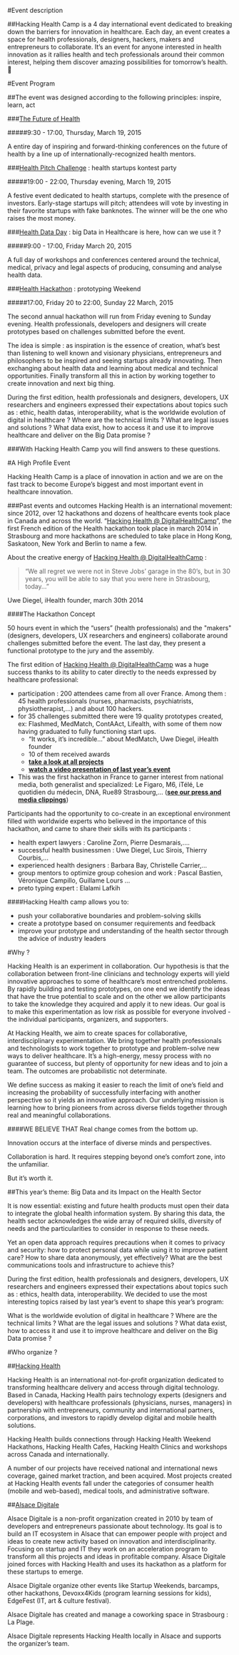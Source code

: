 #Event description

##Hacking Health Camp is a 4 day international event dedicated to breaking down the barriers for innovation in healthcare. Each day, an event creates a space for health professionals, designers, hackers, makers and entrepreneurs to collaborate. It’s an event for anyone interested in health innovation as it rallies health and tech professionals around their common interest, helping them discover amazing possibilities for tomorrow’s health.


#Event Program

##The event was designed according to the following principles: inspire, learn, act

###[The Future of Health](future-of-health.html)

#####9:30 - 17:00,  Thursday, March 19, 2015

A entire day of inspiring and forward-thinking conferences on the future of health by a line up of internationally-recognized health mentors.

###[Health Pitch Challenge](health-pitch-challenge.html) : health startups kontest party

#####19:00 - 22:00, Thursday evening, March 19, 2015

A festive event dedicated to health startups, complete with the presence of investors. Early-stage startups will pitch; attendees will vote by investing in their favorite startups with fake banknotes. The winner will be the one who raises the most money.

###[Health Data Day](health-data-day.html) : big Data in Healthcare is here, how can we use it ?

#####9:00 - 17:00, Friday March 20, 2015

A full day of workshops and conferences centered around the technical, medical, privacy and legal aspects of producing, consuming and analyse health data.

###[Health Hackathon](health-hackathon.html) : prototyping Weekend

#####17:00, Friday 20 to 22:00, Sunday 22 March, 2015

The second annual hackathon will run from Friday evening to Sunday evening. Health professionals, developers and designers will create prototypes based on challenges submitted before the event.

The idea is simple :  as inspiration is the essence of creation, what’s best than listening to well known and visionary physicians, entrepreneurs and philosophers to be inspired and seeing startups already innovating. Then exchanging about health data and learning about medical and technical opportunities. Finally transform all this in action by working together to create innovation and next big thing.

During the first edition, health professionals and designers, developers, UX researchers and engineers expressed their expectations about topics such as : ethic, health datas, interoperability, what is the worldwide evolution of digital in healthcare ? Where are the technical limits ? What are legal issues and solutions ? What data exist, how to access it and use it to improve healthcare and deliver on the Big Data promise ?

###With Hacking Health Camp you will find answers to these questions.

#A High Profile Event

Hacking Health Camp is a place of innovation in action and we are on the fast track to become Europe’s biggest and most important event in healthcare innovation.

###Past events and outcomes
Hacking Health is an international movement: since 2012, over 12 hackathons and dozens of healthcare events took place in Canada and across the world. “[Hacking Health @ DigitalHealthCamp](http://digitalhealthcamp.eu)”, the first French edition of the Health hackathon took place in march 2014 in Strasbourg  and more hackathons are scheduled to take place in Hong Kong, Saskatoon, New York and Berlin to name a few.

About the creative energy of [Hacking Health @ DigitalHealthCamp](http://digitalhealthcamp.eu) :

> “We all regret we were not in Steve Jobs’ garage in the 80’s, but in 30 years, you will be able to say that you were here in Strasbourg, today…”

Uwe Diegel, iHealth founder, march 30th 2014

####The Hackathon Concept

50 hours event in which the “users” (health professionals) and the "makers" (designers, developers, UX researchers and engineers) collaborate around challenges submitted before the event. The last day, they present a functional prototype to the jury and the assembly.

The first edition of [Hacking Health @ DigitalHealthCamp](http://digitalhealthcamp.eu) was a huge success thanks to its ability to cater directly to the needs expressed by healthcare professional:

 - participation : 200 attendees came from all over France. Among them :  45 health professionals  (nurses, pharmacists, psychiatrists, physiotherapist,...) and about 100 hackers.
 - for 35 challenges submitted there were 19 quality prototypes created, ex: Flashmed, MedMatch, ContAAct, Lifealth, with some of them now having graduated to fully functioning start ups.
   - “It works, it’s incredible…” about MedMatch, Uwe Diegel, iHealth founder
   - 10 of them received awards
   - **[take a look at all projects](http://projects.digitalhealthcamp.eu/)**
   - **[watch a video presentation of last year’s event](https://www.youtube.com/watch?v=EFhyYTip72E&list=PLKHIK5minrP6NXwHfUF3lD5SbmlbclGhK)**
 - This was the first hackathon in France  to garner interest from national media, both generalist and specialized: Le Figaro, M6,  iTélé, Le quotidien du médecin, DNA, Rue89 Strasbourg,... (**[see our press and media clippings](http://digitalhealthacamp.eu/#presse)**)

Participants had the opportunity to co-create in an exceptional environment filled with worldwide experts who believed in the importance of this hackathon, and came to share their skills with its participants  :

 - health expert lawyers : Caroline Zorn, Pierre Desmarais,....
 - successful health businessmen  : Uwe Diegel, Luc Sirois, Thierry Courbis,...
 - experienced health designers : Barbara Bay, Christelle Carrier,...
 - group mentors to optimize group cohesion and work : Pascal Bastien, Véronique Campillo, Guillame Lours ...
 - preto typing expert : Elalami Lafkih

####Hacking Health camp allows you to:

 - push your collaborative boundaries and problem-solving skills
 - create a prototype based on consumer requirements and feedback
 - improve your prototype and understanding of the health sector through the advice of industry leaders


#Why ?

Hacking Health is an experiment in collaboration. Our hypothesis is that the collaboration between front-line clinicians and technology experts will yield innovative approaches to some of healthcare’s most entrenched problems. By rapidly building and testing prototypes, on one end we identify the ideas that have the true potential to scale and on the other we allow participants to take the knowledge they acquired and apply it to new ideas. Our goal is to make this experimentation as low risk as possible for everyone involved - the individual participants, organizers, and supporters.

At Hacking Health, we aim to create spaces for collaborative, interdisciplinary experimentation. We bring together health professionals and technologists to work together to prototype and problem-solve new ways to deliver healthcare. It’s a high-energy, messy process with no guarantee of success, but plenty of opportunity for new ideas and to join a team. The outcomes are probabilistic not determinate.

We define success as making it easier to reach the limit of one’s field and increasing the probability of successfully interfacing with another perspective so it yields an innovative approach. Our underlying mission is learning how to bring pioneers from across diverse fields together through real and meaningful collaborations.

####WE BELIEVE THAT
Real change comes from the bottom up.

Innovation occurs at the interface of diverse minds and perspectives.

Collaboration is hard. It requires stepping beyond one’s comfort zone, into the unfamiliar.

But it’s worth it.

##This year’s theme: Big Data and its Impact on the Health Sector

It is now essential: existing and future health products must open their data to integrate the global health information system. By sharing this data, the health sector acknowledges the wide array of required skills, diversity of needs and the particularities to consider in response to these needs.

Yet an open data approach requires precautions when it comes to privacy and security: how to protect personal data while using it to improve patient care? How to share data anonymously, yet effectively? What are the best communications tools and infrastructure to achieve this?

During the first edition, health professionals and designers, developers, UX researchers and engineers expressed their expectations about topics such as : ethics, health data, interoperability. We decided to use the most interesting topics raised by last year’s event to shape this year’s program:

What is the worldwide evolution of digital in healthcare ? Where are the technical limits ? What are the legal issues and solutions ? What data exist, how to access it and use it to improve healthcare and deliver on the Big Data promise ?

#Who organize ?

##[Hacking Health](http://hackinghealth.ca)

Hacking Health is an international not-for-profit organization dedicated to transforming healthcare delivery and access through digital technology. Based in Canada, Hacking Health pairs technology experts (designers and developers) with healthcare professionals (physicians, nurses, managers) in partnership with entrepreneurs, community and international partners, corporations, and investors to rapidly develop digital and mobile health solutions.

Hacking Health builds connections through Hacking Health Weekend Hackathons, Hacking Health Cafes, Hacking Health Clinics and workshops across Canada and internationally.

A number of our projects have received national and international news coverage, gained market traction, and been acquired. Most projects created at Hacking Health events fall under the categories of consumer health (mobile and web-based), medical tools, and administrative software.

##[Alsace Digitale](http://alsacedigitale.org)

Alsace Digitale is a non-profit organization created in 2010 by team of developers and entrepreneurs passionate about technology. Its goal is to build an IT ecosystem in Alsace that can empower people with project and ideas to create new activity based on innovation and interdisciplinarity. Focusing on startup and IT they work on an acceleration program to transform all this projects and ideas in profitable company. Alsace Digitale joined forces with Hacking Health and uses its hackathon as a platform for these startups to emerge.

Alsace Digitale organize other events like Startup Weekends, barcamps, other hackathons, Devoxx4Kids (program learning sessions for kids), EdgeFest (IT, art & culture festival).

Alsace Digitale has created and manage a coworking space in Strasbourg : La Plage.

Alsace Digitale represents Hacking Health locally in Alsace and supports the organizer’s team.
